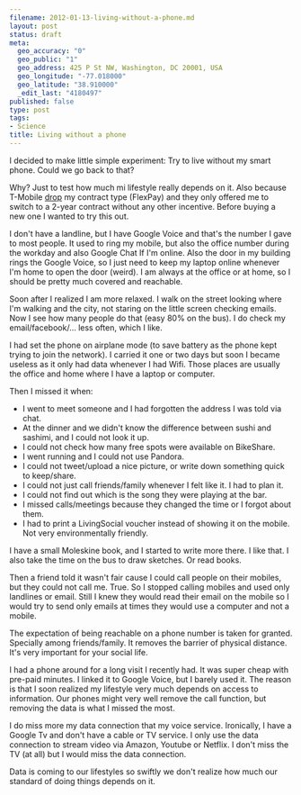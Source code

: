 ```yaml
--- 
filename: 2012-01-13-living-without-a-phone.md
layout: post
status: draft
meta: 
  geo_accuracy: "0"
  geo_public: "1"
  geo_address: 425 P St NW, Washington, DC 20001, USA
  geo_longitude: "-77.018000"
  geo_latitude: "38.910000"
  _edit_last: "4180497"
published: false
type: post
tags: 
- Science
title: Living without a phone
---
```

I decided to make little simple experiment: Try to live without my smart phone. Could we go back to that?

Why? Just to test how much mi lifestyle really depends on it. Also because T-Mobile <a href="http://www.moneytalksnews.com/2012/01/05/t-mobile-ditches-flexplay-%E2%80%93-how-it-affects-you/">drop</a> my contract type (FlexPay) and they only offered me to switch to a 2-year contract without any other incentive. Before buying a new one I wanted to try this out.

I don't have a landline, but I have Google Voice and that's the number I gave to most people. It used to ring my mobile, but also the office number during the workday and also Google Chat If I'm online. Also the door in my building rings the Google Voice, so I just need to keep my laptop online whenever I'm home to open the door (weird). I am always at the office or at home, so I should be pretty much covered and reachable.

Soon after I realized I am more relaxed. I walk on the street looking where I'm walking and the city, not staring on the little screen checking emails. Now I see how many people do that (easy 80% on the bus). I do check my email/facebook/... less often, which I like.

I had set the phone on airplane mode (to save battery as the phone kept trying to join the network). I carried it one or two days but soon I became useless as it only had data whenever I had Wifi. Those places are usually the office and home where I have a laptop or computer.

Then I missed it when:
<ul>
	<li>I went to meet someone and I had forgotten the address I was told via chat.</li>
	<li>At the dinner and we didn't know the difference between sushi and sashimi, and I could not look it up.</li>
	<li>I could not check how many free spots were available on BikeShare.</li>
	<li>I went running and I could not use Pandora.</li>
	<li>I could not tweet/upload a nice picture, or write down something quick to keep/share.</li>
	<li>I could not just call friends/family whenever I felt like it. I had to plan it.</li>
	<li>I could not find out which is the song they were playing at the bar.</li>
	<li>I missed calls/meetings because they changed the time or I forgot about them.</li>
	<li>I had to print a LivingSocial voucher instead of showing it on the mobile. Not very environmentally friendly.</li>
</ul>
I have a small Moleskine book, and I started to write more there. I like that. I also take the time on the bus to draw sketches. Or read books.

Then a friend told it wasn't fair cause I could call people on their mobiles, but they could not call me. True. So I stopped calling mobiles and used only landlines or email. Still I knew they would read their email on the mobile so I would try to send only emails at times they would use a computer and not a mobile.

The expectation of being reachable on a phone number is taken for granted. Specially among friends/family. It removes the barrier of physical distance. It's very important for your social life.

I had a phone around for a long visit I recently had. It was super cheap with pre-paid minutes. I linked it to Google Voice, but I barely used it. The reason is that I soon realized my lifestyle very much depends on access to information. Our phones might very well remove the call function, but removing the data is what I missed the most.

I do miss more my data connection that my voice service. Ironically, I have a Google Tv and don't have a cable or TV service. I only use the data connection to stream video via Amazon, Youtube or Netflix. I don't miss the TV (at all) but I would miss the data connection.

Data is coming to our lifestyles so swiftly we don't realize how much our standard of doing things depends on it.
